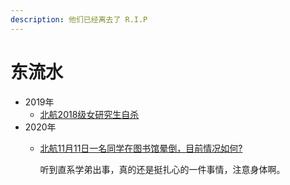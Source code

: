 ```yaml
---
description: 他们已经离去了 R.I.P
---
```


# 东流水

* 2019年
  * [北航2018级女研究生自杀](https://zhuanlan.zhihu.com/p/88139041)
* 2020年 
  * [北航11月11日一名同学在图书馆晕倒，目前情况如何?](https://www.zhihu.com/question/430003489)

    听到直系学弟出事，真的还是挺扎心的一件事情，注意身体啊。

